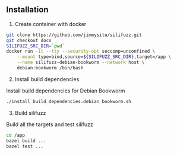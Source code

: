 ## Installation

1. Create container with docker

```bash
git clone https://github.com/jimmysitu/silifuzz.git
git checkout docs
SILIFUZZ_SRC_DIR=`pwd`
docker run -it --tty --security-opt seccomp=unconfined \
    --mount type=bind,source=${SILIFUZZ_SRC_DIR},target=/app \
    --name silifuzz-debian-bookworm --network host \
    debian:bookworm /bin/bash
```

2. Install build dependencies

Install build dependencies for Debian Bookworm
```bash
./install_build_dependencies.debian_bookworm.sh
```

3. Build silifuzz

Build all the targets and test silifuzz
```bash
cd /app
bazel build ...
bazel test ...
```
